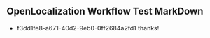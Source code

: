 ## OpenLocalization Workflow Test MarkDown
* f3dd1fe8-a671-40d2-9eb0-0ff2684a2fd1 thanks!

<!--HONumber=Jul16_HO3-->


